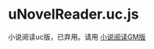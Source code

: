 uNovelReader.uc.js
==================

小说阅读uc版，已弃用。请用 [小说阅读GM版](https://userscripts.org/scripts/show/165951)
